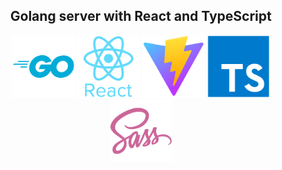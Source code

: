<div align="center">
    <div align="center">
        <h2>Golang server with React and TypeScript</h2>
    </div>
    <img src="https://raw.githubusercontent.com/devicons/devicon/master/icons/go/go-original-wordmark.svg" width="100px" />
    <img src="https://raw.githubusercontent.com/devicons/devicon/master/icons/react/react-original-wordmark.svg" width="100px" />
    <img src="https://raw.githubusercontent.com/devicons/devicon/master/icons/vitejs/vitejs-original.svg" width="100px"/>
    <img src="https://raw.githubusercontent.com/devicons/devicon/master/icons/typescript/typescript-original.svg" width="100px" />
    <img src="https://raw.githubusercontent.com/devicons/devicon/master/icons/sass/sass-original.svg" width="100px" />
<div>
